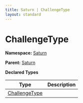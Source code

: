 ```yaml
---
title: Saturn | ChallengeType
layout: standard
---
```


# ChallengeType

**Namespace:** [Saturn](./saturn.html)

**Parent:** [Saturn](./saturn.html)

**Declared Types**

| Type                                                       | Description |
|------------------------------------------------------------|-------------|
| [ChallengeType](./saturn-challengetype-challengetype.html) |             |
